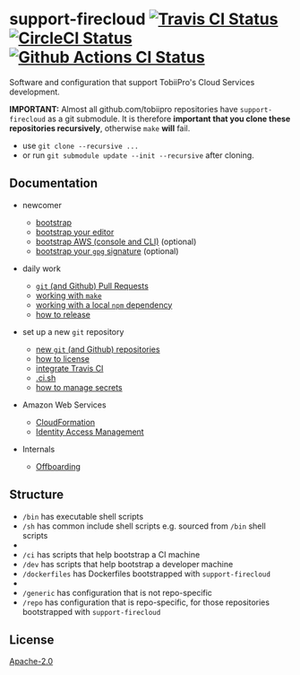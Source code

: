 # support-firecloud [![Travis CI Status][2]][1] [![CircleCI Status][4]][3] [![Github Actions CI Status][6]][5]

Software and configuration that support TobiiPro's Cloud Services development.


**IMPORTANT:** Almost all github.com/tobiipro repositories have `support-firecloud` as a git submodule.
It is therefore **important that you clone these repositories recursively**, otherwise `make` **will** fail.
* use `git clone --recursive ...`
* or run `git submodule update --init --recursive` after cloning.


## Documentation

* newcomer
  * [bootstrap](doc/bootstrap.md)
  * [bootstrap your editor](doc/bootstrap-your-editor.md)
  * [bootstrap AWS (console and CLI)](doc/bootstrap-aws.md) (optional)
  * [bootstrap your `gpg` signature](doc/bootstrap-gpg.md) (optional)
* daily work
  * [`git` (and Github) Pull Requests](doc/working-with-git-pr.md)
  * [working with `make`](doc/working-with-make.md)
  * [working with a local `npm` dependency](doc/working-with-a-local-npm-dep.md)
  * [how to release](doc/how-to-release.md)
* set up a new `git` repository
  * [new `git` (and Github) repositories](doc/working-with-git-new.md)
  * [how to license](doc/how-to-license.md)
  * [integrate Travis CI](doc/integrate-travis-ci.md)
  * [.ci.sh](doc/ci-sh.md)
  * [how to manage secrets](doc/how-to-manage-secrets.md)
* Amazon Web Services
  * [CloudFormation](repo/cfn/README.md)
  * [Identity Access Management](doc/aws-iam.md)

* Internals
  * [Offboarding](doc/offboarding.secret.md)


## Structure

* `/bin` has executable shell scripts
* `/sh` has common include shell scripts e.g. sourced from `/bin` shell scripts
*
* `/ci` has scripts that help bootstrap a CI machine
* `/dev` has scripts that help bootstrap a developer machine
* `/dockerfiles` has Dockerfiles bootstrapped with `support-firecloud`
*
* `/generic` has configuration that is not repo-specific
* `/repo` has configuration that is repo-specific, for those repositories bootstrapped with `support-firecloud`


## License

[Apache-2.0](LICENSE)


  [1]: https://travis-ci.com/tobiipro/support-firecloud
  [2]: https://travis-ci.com/tobiipro/support-firecloud.svg?branch=master
  [3]: https://circleci.com/gh/tobiipro/support-firecloud/tree/master
  [4]: https://circleci.com/gh/tobiipro/support-firecloud/tree/master.svg?style=svg
  [5]: https://github.com/tobiipro/support-firecloud/actions?query=workflow%3ACI+branch%3Amaster
  [6]: https://github.com/tobiipro/support-firecloud/workflows/CI/badge.svg?branch=master
